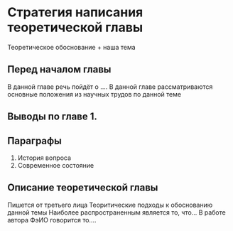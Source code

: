 # Стратегия написания теоретической главы
Теоретическое обоснование + наша тема

## Перед началом главы
В данной главе речь пойдёт о ....
В данной главе рассматриваются основные положения из научных трудов по данной теме

## Выводы по главе 1.


## Параграфы
1. История вопроса
2. Современное состояние

## Описание теоретической главы
Пишется от третьего лица
Теоритические подходы к обоснованию данной темы
	Наиболее распространенным является то, что...
В работе автора ФэИО говорится то....